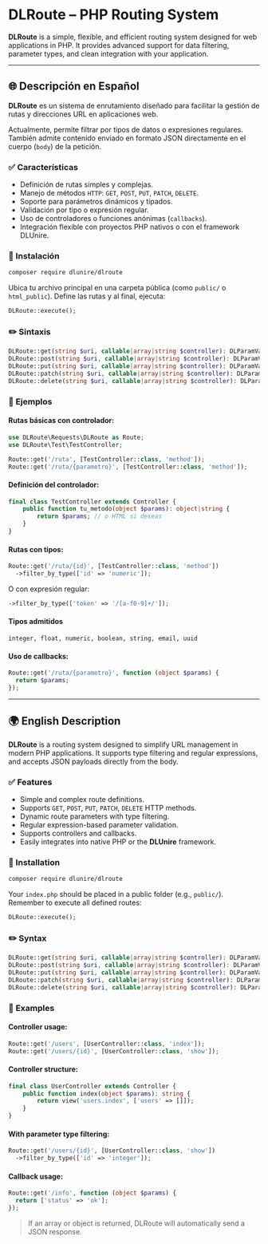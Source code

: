 # DLRoute – PHP Routing System

**DLRoute** is a simple, flexible, and efficient routing system designed for web applications in PHP. It provides advanced support for data filtering, parameter types, and clean integration with your application.

---

## 🌐 Descripción en Español

**DLRoute** es un sistema de enrutamiento diseñado para facilitar la gestión de rutas y direcciones URL en aplicaciones web.

Actualmente, permite filtrar por tipos de datos o expresiones regulares. También admite contenido enviado en formato JSON directamente en el cuerpo (`body`) de la petición.

### ✅ Características

- Definición de rutas simples y complejas.
- Manejo de métodos `HTTP`: `GET`, `POST`, `PUT`, `PATCH`, `DELETE`.
- Soporte para parámetros dinámicos y tipados.
- Validación por tipo o expresión regular.
- Uso de controladores o funciones anónimas (`callbacks`).
- Integración flexible con proyectos PHP nativos o con el framework DLUnire.

### 💾 Instalación

```bash
composer require dlunire/dlroute
```

Ubica tu archivo principal en una carpeta pública (como `public/` o `html_public`). Define las rutas y al final, ejecuta:

```php
DLRoute::execute();
```

### ✏️ Sintaxis

```php
DLRoute::get(string $uri, callable|array|string $controller): DLParamValueType;
DLRoute::post(string $uri, callable|array|string $controller): DLParamValueType;
DLRoute::put(string $uri, callable|array|string $controller): DLParamValueType;
DLRoute::patch(string $uri, callable|array|string $controller): DLParamValueType;
DLRoute::delete(string $uri, callable|array|string $controller): DLParamValueType;
```

### 📌 Ejemplos

#### Rutas básicas con controlador:

```php
use DLRoute\Requests\DLRoute as Route;
use DLRoute\Test\TestController;

Route::get('/ruta', [TestController::class, 'method']);
Route::get('/ruta/{parametro}', [TestController::class, 'method']);
```

#### Definición del controlador:

```php
final class TestController extends Controller {
    public function tu_metodo(object $params): object|string {
        return $params; // o HTML si deseas
    }
}
```

#### Rutas con tipos:

```php
Route::get('/ruta/{id}', [TestController::class, 'method'])
  ->filter_by_type(['id' => 'numeric']);
```

O con expresión regular:

```php
->filter_by_type(['token' => '/[a-f0-9]+/']);
```

#### Tipos admitidos

```text
integer, float, numeric, boolean, string, email, uuid
```

#### Uso de callbacks:

```php
Route::get('/ruta/{parametro}', function (object $params) {
  return $params;
});
```

---

## 🌍 English Description

**DLRoute** is a routing system designed to simplify URL management in modern PHP applications. It supports type filtering and regular expressions, and accepts JSON payloads directly from the body.

### ✅ Features

- Simple and complex route definitions.
- Supports `GET`, `POST`, `PUT`, `PATCH`, `DELETE` HTTP methods.
- Dynamic route parameters with type filtering.
- Regular expression-based parameter validation.
- Supports controllers and callbacks.
- Easily integrates into native PHP or the **DLUnire** framework.

### 💾 Installation

```bash
composer require dlunire/dlroute
```

Your `index.php` should be placed in a public folder (e.g., `public/`). Remember to execute all defined routes:

```php
DLRoute::execute();
```

### ✏️ Syntax

```php
DLRoute::get(string $uri, callable|array|string $controller): DLParamValueType;
DLRoute::post(string $uri, callable|array|string $controller): DLParamValueType;
DLRoute::put(string $uri, callable|array|string $controller): DLParamValueType;
DLRoute::patch(string $uri, callable|array|string $controller): DLParamValueType;
DLRoute::delete(string $uri, callable|array|string $controller): DLParamValueType;
```

### 📌 Examples

#### Controller usage:

```php
Route::get('/users', [UserController::class, 'index']);
Route::get('/users/{id}', [UserController::class, 'show']);
```

#### Controller structure:

```php
final class UserController extends Controller {
    public function index(object $params): string {
        return view('users.index', ['users' => []]);
    }
}
```

#### With parameter type filtering:

```php
Route::get('/users/{id}', [UserController::class, 'show'])
  ->filter_by_type(['id' => 'integer']);
```

#### Callback usage:

```php
Route::get('/info', function (object $params) {
  return ['status' => 'ok'];
});
```

> If an array or object is returned, DLRoute will automatically send a JSON response.

